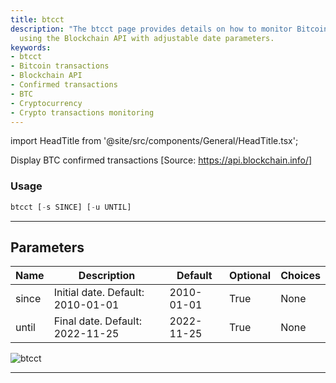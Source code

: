 ```yaml
---
title: btcct
description: "The btcct page provides details on how to monitor Bitcoin confirmed transactions"
  using the Blockchain API with adjustable date parameters.
keywords:
- btcct
- Bitcoin transactions
- Blockchain API
- Confirmed transactions
- BTC
- Cryptocurrency
- Crypto transactions monitoring
---
```


import HeadTitle from '@site/src/components/General/HeadTitle.tsx';

<HeadTitle title="crypto/onchain/btcct - Reference | OpenBB Terminal Docs" />

Display BTC confirmed transactions [Source: https://api.blockchain.info/]

### Usage

```python
btcct [-s SINCE] [-u UNTIL]
```

---

## Parameters

| Name | Description | Default | Optional | Choices |
| ---- | ----------- | ------- | -------- | ------- |
| since | Initial date. Default: 2010-01-01 | 2010-01-01 | True | None |
| until | Final date. Default: 2022-11-25 | 2022-11-25 | True | None |

![btcct](https://user-images.githubusercontent.com/46355364/154067586-d80059e8-cf7b-475a-990b-cf2aec7bc646.png)

---
